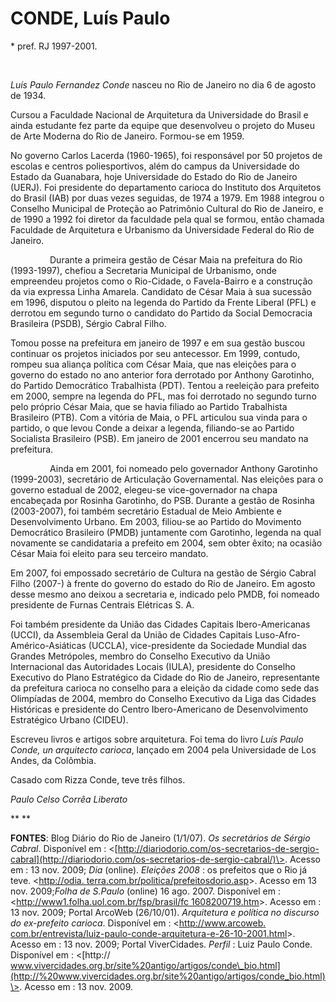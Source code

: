 CONDE, Luís Paulo
=================

\* pref. RJ 1997-2001.

 

*Luís Paulo Fernandez Conde* nasceu no Rio de Janeiro no dia 6 de agosto
de 1934.

Cursou a Faculdade Nacional de Arquitetura da Universidade do Brasil e
ainda estudante fez parte da equipe que desenvolveu o projeto do Museu
de Arte Moderna do Rio de Janeiro. Formou-se em 1959.

No governo Carlos Lacerda (1960-1965), foi responsável por 50 projetos
de escolas e centros poliesportivos, além do campus da Universidade do
Estado da Guanabara, hoje Universidade do Estado do Rio de Janeiro
(UERJ). Foi presidente do departamento carioca do Instituto dos
Arquitetos do Brasil (IAB) por duas vezes seguidas, de 1974 a 1979. Em
1988 integrou o Conselho Municipal de Proteção ao Patrimônio Cultural do
Rio de Janeiro, e de 1990 a 1992 foi diretor da faculdade pela qual se
formou, então chamada Faculdade de Arquitetura e Urbanismo da
Universidade Federal do Rio de Janeiro.

                Durante a primeira gestão de César Maia na prefeitura do
Rio (1993-1997), chefiou a Secretaria Municipal de Urbanismo, onde
empreendeu projetos como o Rio-Cidade, o Favela-Bairro e a construção da
via expressa Linha Amarela. Candidato de César Maia à sua sucessão em
1996, disputou o pleito na legenda do Partido da Frente Liberal (PFL) e
derrotou em segundo turno o candidato do Partido da Social Democracia
Brasileira (PSDB), Sérgio Cabral Filho.

Tomou posse na prefeitura em janeiro de 1997 e em sua gestão buscou
continuar os projetos iniciados por seu antecessor. Em 1999, contudo,
rompeu sua aliança política com César Maia, que nas eleições para o
governo do estado no ano anterior fora derrotado por Anthony Garotinho,
do Partido Democrático Trabalhista (PDT). Tentou a reeleição para
prefeito em 2000, sempre na legenda do PFL, mas foi derrotado no segundo
turno pelo próprio César Maia, que se havia filiado ao Partido
Trabalhista Brasileiro (PTB). Com a vitória de Maia, o PFL articulou sua
vinda para o partido, o que levou Conde a deixar a legenda, filiando-se
ao Partido Socialista Brasileiro (PSB). Em janeiro de 2001 encerrou seu
mandato na prefeitura.

                Ainda em 2001, foi nomeado pelo governador Anthony
Garotinho (1999-2003), secretário de Articulação Governamental. Nas
eleições para o governo estadual de 2002, elegeu-se vice-governador na
chapa encabeçada por Rosinha Garotinho, do PSB. Durante a gestão de
Rosinha (2003-2007), foi também secretário Estadual de Meio Ambiente e
Desenvolvimento Urbano. Em 2003, filiou-se ao Partido do Movimento
Democrático Brasileiro (PMDB) juntamente com Garotinho, legenda na qual
novamente se candidataria a prefeito em 2004, sem obter êxito; na
ocasião César Maia foi eleito para seu terceiro mandato.

Em 2007, foi empossado secretário de Cultura na gestão de Sérgio Cabral
Filho (2007-) à frente do governo do estado do Rio de Janeiro. Em agosto
desse mesmo ano deixou a secretaria e, indicado pelo PMDB, foi nomeado
presidente de Furnas Centrais Elétricas S. A.

Foi também presidente da União das Cidades Capitais Ibero-Americanas
(UCCI), da Assembleia Geral da União de Cidades Capitais
Luso-Afro-Américo-Asiáticas (UCCLA), vice-presidente da Sociedade
Mundial das Grandes Metrópoles, membro do Conselho Executivo da União
Internacional das Autoridades Locais (IULA), presidente do Conselho
Executivo do Plano Estratégico da Cidade do Rio de Janeiro,
representante da prefeitura carioca no conselho para a eleição da cidade
como sede das Olimpíadas de 2004, membro do Conselho Executivo da Liga
das Cidades Históricas e presidente do Centro Ibero-Americano de
Desenvolvimento Estratégico Urbano (CIDEU).

Escreveu livros e artigos sobre arquitetura. Foi tema do livro *Luís
Paulo Conde, un arquitecto carioca*, lançado em 2004 pela Universidade
de Los Andes, da Colômbia.

Casado com Rizza Conde, teve três filhos.

*Paulo Celso Corrêa Liberato*

** **

**FONTES**: Blog Diário do Rio de Janeiro (1/1/07). *Os secretários de
Sérgio Cabral*. Disponível em :
\<[http://diariodorio.com/os-secretarios-de-sergio-cabral](http://diariodorio.com/os-secretarios-de-sergio-cabral/)\>.
Acesso em : 13 nov. 2009; *Dia* (online). *Eleições 2008* : os prefeitos
que o Rio já teve. \<[http://odia.
terra.com.br/politica/prefeitosdorio.asp](http://odia.%20terra.com.br/politica/prefeitosdorio.asp)\>.
Acesso em 13 nov. 2009;*Folha de S.Paulo* (online) 16 ago. 2007.
Disponível em : \<[http://www1.folha.uol.com.br/fsp/brasil/fc
1608200719.htm](http://www1.folha.uol.com.br/fsp/brasil/fc%201608200719.htm)\>.
Acesso em : 13 nov. 2009; Portal ArcoWeb (26/10/01). *Arquitetura e
política no discurso do ex-prefeito carioca*. Disponível em :
\<[http://www.arcoweb.
com.br/entrevista/luiz-paulo-conde-arquitetura-e-26-10-2001.html](http://www.arcoweb.%20com.br/entrevista/luiz-paulo-conde-arquitetura-e-26-10-2001.html)\>.
Acesso em : 13 nov. 2009; Portal ViverCidades. *Perfil* : Luiz Paulo
Conde. Disponível em : \<[http://
www.vivercidades.org.br/site%20antigo/artigos/conde\_bio.html](http://%20www.vivercidades.org.br/site%20antigo/artigos/conde_bio.html)\>.
Acesso em : 13 nov. 2009.
